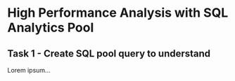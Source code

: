 # High Performance Analysis with SQL Analytics Pool

## Task 1 - Create SQL pool query to understand <TBD>

Lorem ipsum...
